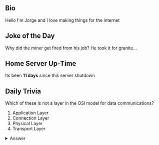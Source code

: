 ## Bio

Hello I'm Jorge and I love making things for the internet

## Joke of the Day

Why did the miner get fired from his job? He took it for granite...

## Home Server Up-Time

Its been **11 days** since this server shutdown


## Daily Trivia

Which of these is not a layer in the OSI model for data communications?
 1. Application Layer
 2. Connection Layer
 3. Physical Layer
 4. Transport Layer

<details>
  <summary>Answer</summary>
  Connection Layer
</details>
